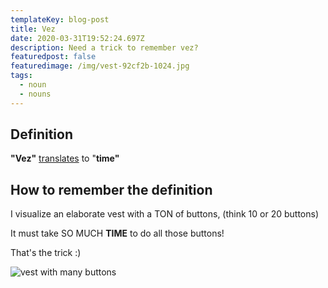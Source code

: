 ```yaml
---
templateKey: blog-post
title: Vez
date: 2020-03-31T19:52:24.697Z
description: Need a trick to remember vez?
featuredpost: false
featuredimage: /img/vest-92cf2b-1024.jpg
tags:
  - noun
  - nouns
---
```

## Definition

**"Vez"** [translates](https://www.spanishdict.com/translate/vez) to "**time"**

## **How to remember the definition**

I visualize an elaborate vest with a TON of buttons, (think 10 or 20 buttons)

It must take SO MUCH **TIME** to do all those buttons!

That's the trick :)

![vest with many buttons](/img/vest-92cf2b-1024.jpg)